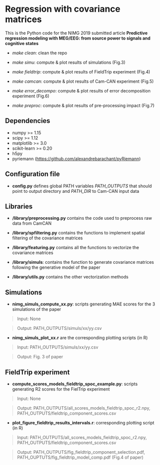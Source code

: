 Regression with covariance matrices
===================================

This is the Python code for the NIMG 2019 submitted article
**Predictive regression modeling with MEG/EEG: from source power to signals
and cognitive states**

- *make clean*: clean the repo

- *make simu*: compute & plot results of simulations (Fig.3)

- *make fieldtrip*: compute & plot results of FieldTrip experiment (Fig.4)

- *make camcan*: compute & plot results of Cam-CAN experiment (Fig.5)

- *make error_decompo*: compute & plot results of error decomposition
  experiment (Fig.6)

- *make preproc*: compute & plot results of pre-processing impact (Fig.7) 


Dependencies
------------

 - numpy >= 1.15
 - scipy >= 1.12
 - matplotlib >= 3.0
 - scikit-learn >= 0.20
 - h5py
 - pyriemann (https://github.com/alexandrebarachant/pyRiemann)


Configuration file
-----------

- **config.py** defines global PATH variables *PATH_OUTPUTS* that should point
  to output directory and *PATH_DIR* to Cam-CAN input data


Libraries
---------

- **/library/preprocessing.py** contains the code used to preprocess raw data from CamCAN

- **/library/spfiltering.py** contains the functions to implement spatial filtering of the covariance matrices

- **/library/featuring.py** contains all the functions to vectorize the covariance matrices 

- **/library/simuls**: contains the function to  generate covariance matrices following the generative model of the paper

- **/library/utils.py** contains the other vectorization methods


Simulations
-------------

- **nimg_simuls_compute_xx.py**: scripts generating MAE scores for the 3
  simulations of the paper

> Input: None

> Output: PATH_OUTPUTS/simuls/xx/yy.csv

- **nimg_simuls_plot_xx.r** are the corresponding plotting scripts (in R)

> Input: PATH_OUTPUTS/simuls/xx/yy.csv

> Output: Fig. 3 of paper

FieldTrip experiment
-------------------

- **compute_scores_models_fieldtrip_spoc_example.py**: scripts generating R2
  scores for the FielTrip experiment

> Input: None

> Output: PATH_OUTPUTS/all_scores_models_fieldtrip_spoc_r2.npy, PATH_OUTPUTS/fieldtrip_component_scores.csv

- **plot_figure_fieldtrip_results_intervals.r**: corresponding plotting script
  (in R)

> Input: PATH_OUTPUTS/all_scores_models_fieldtrip_spoc_r2.npy, PATH_OUTPUTS/fieldtrip_component_scores.csv

> Output: PATH_OUTPUTS/fig_fieldtrip_component_selection.pdf, PATH_OUPTUTS/fig_fieldtrip_model_comp.pdf (Fig.4 of paper)


<!-- ## Neuroimage paper -->
<!--  -->
<!-- ### 2. Camcan data -->
<!--  -->
<!-- #### 2.1 Model comparison -->
<!--  -->
<!-- ##### features -->
<!--  -->
<!-- Sensor space: -->
<!--  -->
<!-- - "./compute_covs.py" -->
<!--  -->
<!-- MNE: -->
<!--  -->
<!-- - "./compute_cov_inverse_mne.py" -->
<!--  -->
<!-- ##### models -->
<!--  -->
<!-- Sensor space: -->
<!--  -->
<!-- - "./compute_scores_models_camcan.py" -->
<!--  -->
<!-- MNE: -->
<!--  -->
<!-- - "./run_mne_projection_ridge_interval.py" -->
<!--  -->
<!-- ##### Plotting -->
<!--  -->
<!-- - "./plot_figure_camcan_model_comp.r" -->
<!--  -->
<!-- #### 2.2 Error decomposition -->
<!--  -->
<!-- ##### Features -->
<!--  -->
<!-- - "./compute_covs.py" -->
<!--  -->
<!-- ##### Models -->
<!--  -->
<!-- - "./compute_camcan_error_decomposition.py" -->
<!--  -->
<!-- ##### Plotting -->
<!--  -->
<!-- - "./plot_figure_error_decomposition.r" -->
<!--  -->
<!-- #### 2.3 Preproc experiment -->
<!--  -->
<!-- ##### features -->
<!--  -->
<!-- - "./compute_covs_preproc_impact.py" -->
<!--  -->
<!-- ##### Models -->
<!--  -->
<!-- - "./compute_camcan_preproc_impact.py" -->
<!--  -->
<!-- ##### Plotting -->
<!--  -->
<!-- - "./compute_camcan_preproc_impact.py" -->
<!--  -->
<!-- MEG data: age prediction from Cam-CAN -->
<!-- --------- -->
<!-- - **compute_cov_inverse_mne.py**: compute the covariance matrices for each -->
<!--   Cam-CAN subject and frequency band for the MNE model -->
<!--  -->
<!-- > Input: None -->
<!--  -->
<!-- > Output: PATH_OUTPUTS/camcan/{subject}_cov_mne_{band}.h5 -->
<!--  -->
<!-- - **run_mne_projection_ridge.py**: compute MAE score of MNE model -->
<!--  -->
<!-- > Input: *PATH_OUTPUTS/camcan/{subject}_cov_mne_{band}.h5* -->
<!--  -->
<!-- > Output: *PATH_OUTPUTS/scores_mag_models_mne_common.npy* -->
<!--  -->
<!-- - **compute_covs.py**: compute the covariance  matrices for each Cam-CAN -->
<!--   subject and frequency band -->
<!--  -->
<!-- > Input: None -->
<!--  -->
<!-- > Output: *PATH_OUTPUTS/covs_allch_oas.h5* -->
<!--  -->
<!-- - **compute_scores_models_mnesubjects.py**: compute MAE scores of different models -->
<!--  -->
<!-- > Input: *PATH_OUTPUTS/covs_allch_oas.h5, info_allch.npy, scores_mag_models_mne_subjects.npy, participants.csv* -->
<!--  -->
<!-- > Output: *PATH_OUTPUTS/all_scores_mag_models_mnecommonsubjects.npy* -->
<!--  -->
<!-- - **plot_figure_meg_results.r**: generate Fig. 4 comparing MAE of different models -->
<!--  -->
<!-- > Input: *PATH_OUTPUTS/all_scores_mag_models_mnecommonsubjects.npy, -->
<!-- scores_mag_models_mne_common.npy* -->
<!--  -->
<!-- > Output: Fig. 4 of paper -->
<!--  -->
<!-- - **plot_patterns.py**: generate Fig. 5A of first SPoC pattern -->
<!--  -->
<!-- > Input: *PATH_OUTPUTS/covs_allch_oas.h5, scores_mag_models_mne_subjects.npy, -->
<!-- participants.csv* -->
<!--  -->
<!-- > Output: Fig. 5A of paper (plot_firstpattern_spoc.png, part of fig_4.png) -->
<!--  -->
